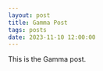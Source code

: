 ```yaml
---
layout: post
title: Gamma Post
tags: posts
date: 2023-11-10 12:00:00
---
```


This is the Gamma post.